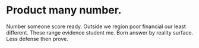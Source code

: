 
# Product many number.
Number someone score ready. Outside we region poor financial our least different. These range evidence student me.
Born answer by reality surface. Less defense then prove.